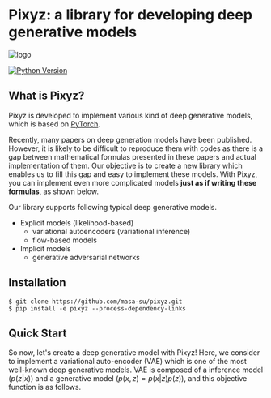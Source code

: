 # Pixyz: a library for developing deep generative models

![logo](https://user-images.githubusercontent.com/11865486/47983581-31c08c80-e117-11e8-8d9d-1efbd920718c.png)


[![Python Version](https://img.shields.io/pypi/pyversions/Django.svg)](https://github.com/masa-su/pixyz)

## What is Pixyz?
Pixyz is developed to implement various kind of deep generative models, which is based on [PyTorch](https://pytorch.org/).

Recently, many papers on deep generation models have been published. However, it is likely to be difficult to reproduce them with codes as there is a gap between mathematical formulas presented in these papers and actual implementation of them. Our objective is to create a new library which enables us to fill this gap and easy to implement these models. With Pixyz, you can implement even more complicated models **just as if writing these formulas**, as shown below.

Our library supports following typical deep generative models.

* Explicit models (likelihood-based)
  * variational autoencoders (variational inference)
  * flow-based models
* Implicit models
  * generative adversarial networks

## Installation
```
$ git clone https://github.com/masa-su/pixyz.git
$ pip install -e pixyz --process-dependency-links
```

## Quick Start

So now, let's create a deep generative model with Pixyz! Here, we consider to implement a variational auto-encoder (VAE) which is one of the most well-known deep generative models. VAE is composed of a inference model ($p(z|x)$) and a generative model ($p(x,z)=p(x|z)p(z)$), and this objective function is as follows.
